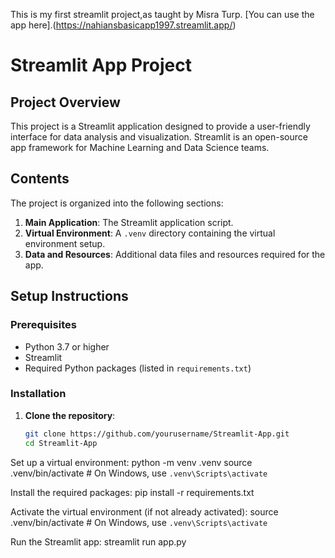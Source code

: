 This is my first streamlit project,as taught by Misra Turp.
[You can use the app here].(https://nahiansbasicapp1997.streamlit.app/)


# Streamlit App Project

## Project Overview
This project is a Streamlit application designed to provide a user-friendly interface for data analysis and visualization. Streamlit is an open-source app framework for Machine Learning and Data Science teams.

## Contents
The project is organized into the following sections:

1. **Main Application**: The Streamlit application script.
2. **Virtual Environment**: A `.venv` directory containing the virtual environment setup.
3. **Data and Resources**: Additional data files and resources required for the app.

## Setup Instructions

### Prerequisites
- Python 3.7 or higher
- Streamlit
- Required Python packages (listed in `requirements.txt`)

### Installation

1. **Clone the repository**:
   ```sh
   git clone https://github.com/yourusername/Streamlit-App.git
   cd Streamlit-App

Set up a virtual environment:
python -m venv .venv
source .venv/bin/activate  # On Windows, use `.venv\Scripts\activate`

Install the required packages: 
pip install -r requirements.txt


Activate the virtual environment (if not already activated):
source .venv/bin/activate  # On Windows, use `.venv\Scripts\activate`

Run the Streamlit app:
streamlit run app.py
